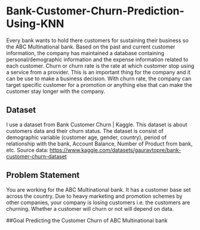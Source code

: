 # Bank-Customer-Churn-Prediction-Using-KNN
Every bank wants to hold there customers for sustaining their business so the ABC Multinational bank. Based on the past and current customer information, the company has maintained a database containing personal/demographic information and the expense information related to each customer. Churn or churn rate is the rate at which customer stop using a service from a provider. This is an important thing for the company and it can be use to make a business decision. With churn rate, the company can target specific customer for a promotion or anything else that can make the customer stay longer with the company.
## Dataset
I use a dataset from Bank Customer Churn | Kaggle. This dataset is about customers data and their churn status. The dataset is consist of demographic variable (customer age, gender, country),  period of relationship with the bank, Account Balance, Number of Product from bank, etc. Source data: https://www.kaggle.com/datasets/gauravtopre/bank-customer-churn-dataset

## Problem Statement
You are working for the ABC Multinational bank. It has a customer base set across the country. Due to heavy marketing and promotion schemes by other companies, your company is losing customers i.e. the customers are churning. Whether a customer will churn or not will depend on data.

##Goal
Predicting the Customer Churn of ABC Multinational bank





